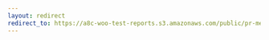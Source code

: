 ```yaml
---
layout: redirect
redirect_to: https://a8c-woo-test-reports.s3.amazonaws.com/public/pr-merge/44208/api/index.html
---
```

